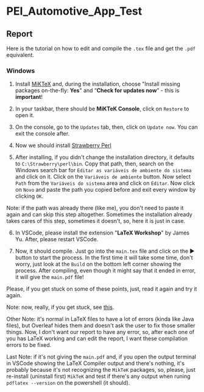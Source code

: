 # PEI_Automotive_App_Test

## Report

Here is the tutorial on how to edit and compile the `.tex` file and get the `.pdf` equivalent.

### Windows

1) Install [MiKTeX](https://miktex.org/download) and, during the installation, choose "Install missing packages on-the-fly: **Yes**" and “**Check for updates now**” - this is **important**!

2) In your taskbar, there should be **MiKTeK Console**, click on `Restore` to open it.

3) On the console, go to the `Updates` tab, then, click on `Update now`. You can exit the console after.

4) Now we should install [Strawberry Perl](https://strawberryperl.com/)

5) After installing, if you didn't change the installation directory, it defaults to `C:\Strawberry\perl\bin`. Copy that path, then, search on the Windows search bar for `Editar as variáveis de ambiente do sistema` and click on it. Click on the `Variáveis de ambiente` button. Now select `Path` from the `Variáveis do sistema` area and click on `Editar`. Now click on `Novo` and paste the path you copied before and exit every window by clicking `OK`. 
   
Note: if the path was already there (like me), you don't need to paste it again and can skip this step altogether. Sometimes the installation already takes cares of this step, sometimes it doesn't, so, here it is just in case.

6) In VSCode, please install the extension "**LaTeX Workshop**" by James Yu. After, please restart VSCode.

7) Now, it should compile. Just go into the `main.tex` file and click on the :arrow_forward: button to start the process. In the first time it will take some time, don't worry, just look at the `Build` on the bottom left corner showing the process. After compiling, even though it might say that it ended in error, it will give the `main.pdf` file!

Please, if you get stuck on some of these points, just, read it again and try it again.

Note: now, really, if you get stuck, see [this](https://www.freecodecamp.org/news/how-to-run-latex-projects-locally-for-free-on-windows/).

Other Note: it's normal in LaTeX files to have a lot of errors (kinda like Java files), but Overleaf hides them and doesn't ask the user to fix those smaller things. Now, I don't want our report to have any error, so, after each one of you has LaTeX working and can edit the report, I want these compilation errors to be fixed.

Last Note: if it's not giving the `main.pdf` and, if you open the output terminal in VSCode showing the LaTeX Compiler output and there's nothing, it's probably because it's not recognizing the `MikTeK` packages, so, please, just re-install (uninstall first) `MikTeK` and test if there's any output when runing `pdflatex --version` on the powershell (it should).